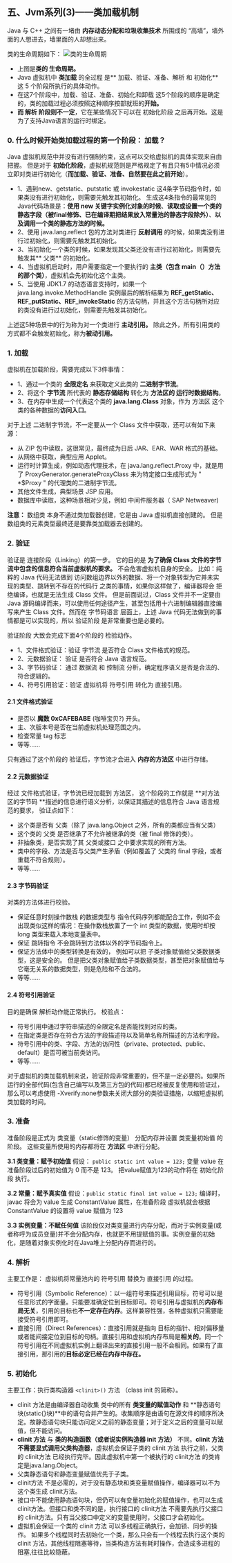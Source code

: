 ## 五、Jvm系列(3)——类加载机制

Java 与 C++ 之间有一堵由 **内存动态分配和垃圾收集技术** 所围成的 “高墙”，墙外面的人想进去，墙里面的人却想出来。

类的生命周期如下：
![类的生命周期](img\类的生命周期.png)

- 上图是**类的 生命周期。**
- Java 虚拟机中 **类加载** 的全过程 是** 加载、验证、准备、解析 和 初始化** 这 5 个阶段所执行的具体动作。
- 在这7个阶段中，加载、验证、准备、初始化和卸载 这5个阶段的顺序是确定的，类的加载过程必须按照这种顺序按部就班的**开始。**
- **而 解析 阶段则不一定**，它在某些情况下可以在 初始化阶段 之后再开始。这是为了支持Java语言的运行时绑定。

### 0. 什么时候开始类加载过程的第一个阶段： 加载？

Java 虚拟机规范中并没有进行强制约束，这点可以交给虚拟机的具体实现来自由把握。
但是对于 **初始化阶段**，虚拟机规范则是严格规定了有且只有5中情况必须立即对类进行初始化（**而加载、验证、准备、自然要在此之前开始**）。

- 1、遇到new、getstatic、putstatic 或 invokestatic 这4条字节码指令时，如果类没有进行初始化，则需要先触发其初始化。  生成这4条指令的最常见的Java代码场景是：**使用 new 关键字实例化对象的时候**、**读取或设置一个类的静态字段（被final修饰、已在编译期把结果放入常量池的静态字段除外）**、**以及调用一个类的静态方法的时候。**
- 2、使用 java.lang.reflect 包的方法对类进行 **反射调用** 的时候，如果类没有进行过初始化，则需要先触发其初始化。
- 3、当初始化一个类的时候，如果发现其父类还没有进行过初始化，则需要先触发其** 父类** 的初始化。
- 4、当虚拟机启动时，用户需要指定一个要执行的 **主类（包含 main（）方法的那个类）**，虚拟机会先初始化这个主类。
- 5、当使用 JDK1.7 的动态语言支持时，如果一个 java.lang.invoke.MethodHandle 实例最后的解析结果为 **REF_getStatic、REF_putStatic、REF_invokeStatic** 的方法句柄，并且这个方法句柄所对应的类没有进行过初始化，则需要先触发其初始化。

上述这5种场景中的行为称为对一个类进行 **主动引用。** 除此之外，所有引用类的方式都不会触发初始化，称为**被动引用。**

### 1. 加载

虚拟机在加载阶段，需要完成以下3件事情：

- 1、通过一个类的 **全限定名** 来获取定义此类的 **二进制字节流**。
- 2、将这个 **字节流** 所代表的 **静态存储结构** 转化为 **方法区的 运行时数据结构**。
- 3、在内存中生成一个代表这个类的 **java.lang.Class** 对象，作为 方法区 这个类的各种数据的**访问入口**。

对于上述 二进制字节流，不一定要从一个 Class 文件中获取，还可以有如下来源：

- 从 ZIP 包中读取，这很常见，最终成为日后 JAR、EAR、WAR 格式的基础。
- 从网络中获取，典型应用 Applet。
- 运行时计算生成，例如动态代理技术，在 java.lang.reflect.Proxy 中，就是用了 ProxyGenerator.generateProxyClass 来为特定接口生成形式为 " *$Proxy " 的代理类的二进制字节流。
- 其他文件生成，典型场景 JSP 应用。
- 数据库中读取，这种场景相对少见，例如 中间件服务器（ SAP Netweaver)

**注意：** 数组类 本身不通过类加载器创建，它是由 Java 虚拟机直接创建的。 但是数组类的元素类型最终还是要靠类加载器去创建的。

### 2. 验证

验证是 连接阶段（Linking）的第一步。 它的目的是 **为了确保 Class 文件的字节流中包含的信息符合当前虚拟机的要求。** 不会危害虚拟机自身的安全。
比如：纯粹的 Java 代码无法做到 访问数组边界以外的数据、将一个对象转型为它并未实现的类型、跳转到不存在的代码行 之类的事情，如果你这样做了，编译器将会 拒绝编译，也就是无法生成 Class 文件。 
但是前面说过，Class 文件并不一定要由 Java 源码编译而来，可以使用任何途径产生，甚至包括用十六进制编辑器直接编写来产生 Class 文件。然而在 字节码语言 层面上，上述 Java 代码无法做到的事情都是可以实现的，所以 验证阶段 是非常重要也是必要的。

验证阶段 大致会完成下面4个阶段的 检验动作。

- 1、文件格式验证：验证 字节流 是否符合 Class 文件格式的规范。
- 2、元数据验证： 验证 是否符合 Java 语言规范。
- 3、字节码验证： 通过 数据流 和 控制流 分析，确定程序语义是否是合法的、符合逻辑的。
- 4、符号引用验证：验证 虚拟机将 符号引用 转化为 直接引用。

#### 2.1 文件格式验证

- 是否以 **魔数 0xCAFEBABE** (咖啡宝贝?) 开头。
- 主、次版本号是否在当前虚拟机处理范围之内。
- 检查常量 tag 标志
- 等等……

只有通过了这个阶段的 验证后，字节流才会进入 **内存的方法区** 中进行存储。

#### 2.2 元数据验证

经过 文件格式验证，字节流已经加载到 方法区， 这个阶段的工作就是 **对方法区的字节码 **描述的信息进行语义分析，以保证其描述的信息符合 Java 语言规范的要求， 验证点如下：

- 这个类是否有 父类（除了 java.lang.Object 之外，所有的类都应当有父类）
- 这个类的 父类 是否继承了不允许被继承的类（被 final 修饰的类）。
- 非抽象类，是否实现了其 父类或接口 之中要求实现的所有方法。
- 类中的字段、方法是否与父类产生矛盾（例如覆盖了 父类的 final 字段，或者重载不符合规则）。
- 等等……


#### 2.3 字节码验证

对类的方法体进行校验。

- 保证任意时刻操作数栈 的数据类型与 指令代码序列都能配合工作，例如不会出现类似这样的情况：在操作数栈放置了一个 int 类型的数据，使用时却按 long 类型来载入本地变量表中。
- 保证 跳转指令 不会跳转到方法体以外的字节码指令上。
- 保证方法体中的类型转换是有效的， 例如可以把 子类对象赋值给父类数据类型，这是安全的。  但是把父类对象赋值给子类数据类型，甚至把对象赋值给与它毫无关系的数据类型，则是危险和不合法的。
- 等等……

#### 2.4 符号引用验证

目的是确保 解析动作能正常执行。  校验点：

- 符号引用中通过字符串描述的全限定名是否能找到对应的类。
- 在指定类是否存在符合方法的字段描述符以及简单名称所描述的方法和字段。
- 符号引用中的类、字段、方法的访问性（private、protected、public、default）是否可被当前类访问。
- 等等……


对于虚拟机的类加载机制来说，验证阶段非常重要的，但不是一定必要的。如果所运行的全部代码(包含自己编写以及第三方包的代码)都已经被反复使用和验证过，那么可以考虑使用 -Xverify:none参数来关闭大部分的类验证措施，以缩短虚拟机类加载的时间。


### 3. 准备

准备阶段是正式为 类变量（static修饰的变量） 分配内存并设置 类变量初始值 的阶段。 这些变量所使用的内存都将在 **方法区** 中进行分配。

**3.1 类变量：赋予初始值**
假设： `public static int value = 123;`
变量 value 在准备阶段过后的初始值为 0 而不是 123。  把value赋值为123的动作将在 初始化阶段 执行。


**3.2 常量：赋予真实值**
假设：`public static final int value = 123;`
编译时，javac 将会为 value 生成 ConstantValue 属性，在准备阶段 虚拟机就会根据 ConstantValue 的设置将 value 赋值为 123


**3.3 实例变量：不赋任何值**
该阶段仅对类变量进行内存分配，而对于实例变量(或者称呼为成员变量)并不会分配内存，也就更不用提赋值的事。实例变量的初始化，是随着对象实例化时在Java堆上分配内存而进行的。

### 4. 解析

主要工作是： 虚拟机将常量池内的 符号引用 替换为 直接引用 的过程。

- 符号引用（Symbolic Reference）：以一组符号来描述引用目标，符号可以是任意形式的字面量。只能要准确定位到目标即可。符号引用与虚拟机的**内存布局无关**，引用的目标也**不一定存在内存**。这样兼容性强，各种虚拟机只需要能接受符号引用即可。
- 直接引用（Direct References）：直接引用就是指向 目标的指针、相对偏移量 或者能间接定位到目标的句柄。直接引用和虚拟机内存布局是**相关的**。同一个符号引用在不同虚拟机实例上翻译出来的直接引用一般不会相同。如果有了直接引用，那引用的**目标必定已经在内存中存在。**



### 5. 初始化
 主要工作：执行类构造器 `<clinit>()` 方法 （class init 的简称）。
 
- clinit 方法是由编译器自动收集 类中的所有 **类变量的赋值动作** 和 **静态语句块(static{}块)**中的语句合并产生的。收集顺序是由语句在源文件的顺序所决定。故静态语句块只能访问定义之前的静态变量；对于定义之后的变量可以赋值，但不能访问。
- **clinit 方法** 与 **类的构造函数（或者说实例构造器 init 方法）** 不同。**clinit 方法不需要显式调用父类构造器**，虚拟机会保证子类的 clinit 方法 执行之前，父类的 clinit方法 已经执行完毕。因此虚拟机中第一个被执行的 clinit方法 的类肯定是java.lang.Object。
- 父类静态语句和静态变量赋值优先于子类。
- clinit方法 不是必需的，对于没有静态块和类变量赋值操作，编译器可以不为这个类生成 clinit方法。
- 接口中不能使用静态语句块，但仍可以有变量初始化的赋值操作，也可以生成 clinit方法。但接口和类不同的是，执行接口的 clinit方法 不需要先执行父接口的 clinit方法。只有当父接口中定义的变量使用时，父接口才会初始化。
- 虚拟机会保证一个类的 clinit 方法 可以多线程正确执行，会加锁、同步的操作。 如果多个线程同时去初始化一个类，那么只会有一个线程去执行这个类的 clinit 方法，其他线程阻塞等待，当类构造方法有耗时操作，会造成多进程的阻塞,往往比较隐蔽。




